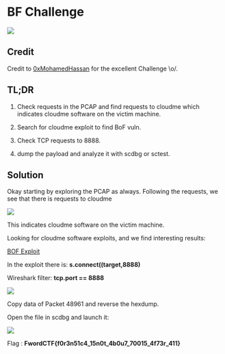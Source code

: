 # BF Challenge

![](https://i.imgur.com/XYliZuY.jpeg)

## Credit

Credit to [0xMohamedHassan](https://twitter.com/0xMohamedHassan) for the excellent Challenge \o/.

## TL;DR
1. Check requests in the PCAP and find requests to cloudme which indicates cloudme software on the victim machine.

2. Search for cloudme exploit to find BoF vuln.

3. Check TCP requests to 8888.

4. dump the payload and analyze it with scdbg or sctest.

## Solution

Okay starting by exploring the PCAP as always. Following the requests, we see that there is requests to cloudme 

![](https://imgur.com/RoM6xUW.png) 

This indicates cloudme software on the victim machine. 

Looking for cloudme software exploits, and we find interesting results: 

[BOF Exploit](https://www.exploit-db.com/exploits/48389)

In the exploit there is: **s.connect((target,8888)** 

Wireshark filter: **tcp.port == 8888**

![](https://imgur.com/Kc8bXk9.png)

Copy data of Packet 48961 and reverse the hexdump.

Open the file in scdbg and launch it:

![](https://i.imgur.com/q4tktZy.jpg)

Flag : **FwordCTF{f0r3n51c4_15n0t_4b0u7_70015_4f73r_411}**
